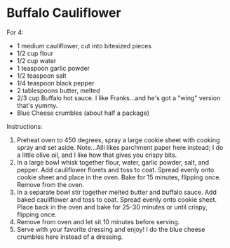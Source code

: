 # Buffalo Cauliflower

For 4:

* 1 medium cauliflower, cut into bite­sized pieces
* 1/2 cup flour
* 1/2 cup water
* 1 teaspoon garlic powder
* 1/2 teaspoon salt
* 1/4 teaspoon black pepper
* 2 tablespoons butter, melted
* 2/3 cup Buffalo hot sauce.  I like Franks...and he's got a "wing" version that's yummy.
* Blue Cheese crumbles (about half a package)

Instructions:
1. Preheat oven to 450 degrees, spray a large cookie sheet with cooking spray and set aside.  Note...Alli likes parchment paper here instead; I do a little olive oil, and I like how that gives you crispy bits.
2. In a large bowl whisk together flour, water, garlic powder, salt, and pepper. Add cauliflower florets and
toss to coat. Spread evenly onto cookie sheet and place in the oven. Bake for 15 minutes, flipping once.
Remove from the oven.
3. In a separate bowl stir together melted butter and buffalo sauce. Add baked cauliflower and toss to coat.
Spread evenly onto cookie sheet. Place back in the oven and bake for 25-30 minutes or until crispy,
flipping once.
4. Remove from oven and let sit 10 minutes before serving.
5. Serve with your favorite dressing and enjoy!  I do the blue cheese crumbles here instead of a dressing.

